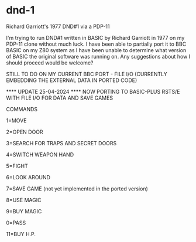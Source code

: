 # dnd-1
 Richard Garriott's 1977 DND#1 via a PDP-11
 
 I'm trying to run DND#1 written in  BASIC by  Richard Garriott in 1977 on my PDP-11 clone without much luck.
 I have been able to partially port it to BBC BASIC on my Z80 system as I have been unable to determine what version of BASIC the original software was running on. 
 Any suggestions about how I should proceed would be welcome?
 
STILL TO DO ON MY CURRENT BBC PORT - FILE I/O (CURRENTLY EMBEDDING THE EXTERNAL DATA IN PORTED CODE) 

**** UPDATE 25-04-2024  ****
NOW PORTING TO BASIC-PLUS RSTS/E WITH FILE I/O FOR DATA AND SAVE GAMES

COMMANDS

1=MOVE 

2=OPEN DOOR 

3=SEARCH FOR TRAPS AND SECRET DOORS

4=SWITCH WEAPON HAND

5=FIGHT

6=LOOK AROUND 

7=SAVE GAME (not yet implemented in the ported version)

8=USE MAGIC 

9=BUY MAGIC

0=PASS 

11=BUY H.P.
